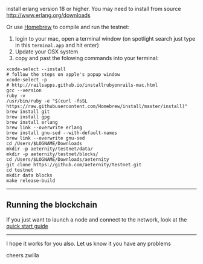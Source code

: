 install erlang version 18 or higher.
You may need to install from source http://www.erlang.org/downloads



Or use [Homebrew](https://brew.sh) to compile and run the testnet:

1. login to your mac, open a terminal window (on spotlight search just type in this `terminal.app` and hit enter)
2. Update your OSX system
3. copy and past the folowing commands into your terminal:
```````````````
xcode-select --install
# follow the steps on apple's popup window
xcode-select -p
# http://railsapps.github.io/installrubyonrails-mac.html
gcc --version
ruby -v
/usr/bin/ruby -e "$(curl -fsSL https://raw.githubusercontent.com/Homebrew/install/master/install)"
brew install git
brew install gpg
brew install erlang
brew link --overwrite erlang
brew install gnu-sed --with-default-names
brew link --overwrite gnu-sed
cd /Users/$LOGNAME/Downloads
mkdir -p aeternity/testnet/data/
mkdir -p aeternity/testnet/blocks/
cd /Users/$LOGNAME/Downloads/aeternity
git clone https://github.com/aeternity/testnet.git
cd testnet
mkdir data blocks
make release-build
```````````````
***
## Running the blockchain

If you just want to launch a node and connect to the network, look at the [quick start guide](https://github.com/aeternity/testnet/blob/master/docs/turn_it_on.md)
***
I hope it works for you also. Let us know it you have any problems

cheers
zwilla
